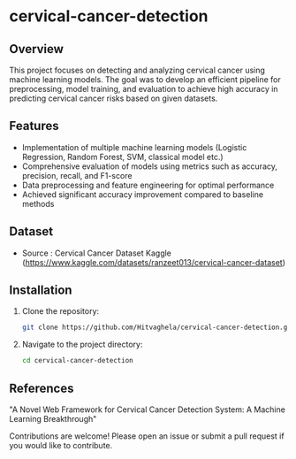 # cervical-cancer-detection

## Overview
This project focuses on detecting and analyzing cervical cancer using machine learning models. The goal was to develop an efficient pipeline for preprocessing, model training, and evaluation to achieve high accuracy in predicting cervical cancer risks based on given datasets.

## Features
- Implementation of multiple machine learning models (Logistic Regression, Random Forest, SVM, classical model etc.)
- Comprehensive evaluation of models using metrics such as accuracy, precision, recall, and F1-score
- Data preprocessing and feature engineering for optimal performance
- Achieved significant accuracy improvement compared to baseline methods

## Dataset
- Source : Cervical Cancer Dataset Kaggle (https://www.kaggle.com/datasets/ranzeet013/cervical-cancer-dataset)


## Installation
1. Clone the repository:
   ```bash
   git clone https://github.com/Hitvaghela/cervical-cancer-detection.git

2. Navigate to the project directory:
   ```bash
   cd cervical-cancer-detection

## References
"A Novel Web Framework for Cervical Cancer Detection System: A Machine Learning Breakthrough"  



Contributions are welcome! Please open an issue or submit a pull request if you would like to contribute.


